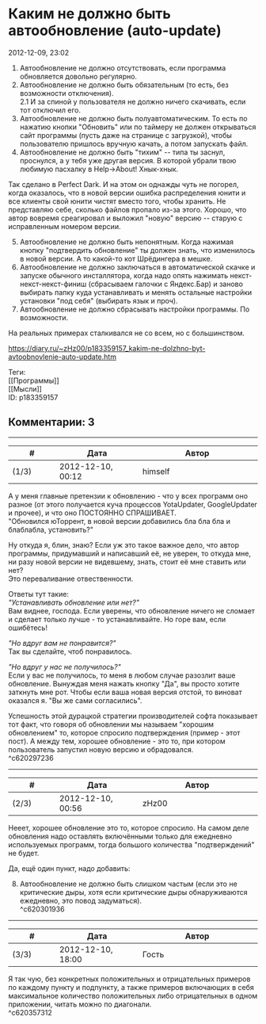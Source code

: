 Каким не должно быть автообновление (auto-update)
=================================================

  
2012-12-09, 23:02  
 1. Автообновление не должно отсутствовать, если программа обновляется довольно регулярно.   
 2. Автообновление не должно быть обязательным (то есть, без возможности отключения).   
 2.1 И за спиной у пользователя не должно ничего скачивать, если тот отключил его.   
 3. Автообновление не должно быть полуавтоматическим. То есть по нажатию кнопки "Обновить" или по таймеру не должен открываться сайт программы (пусть даже на странице с загрузкой), чтобы пользователю пришлось вручную качать, а потом запускать файл.   
 4. Автообновление не должно быть "тихим" -- типа ты заснул, проснулся, а у тебя уже другая версия. В которой убрали твою любимую пасхалку в Help->About! Хнык-хнык.   
   
 Так сделано в Perfect Dark. И на этом он однажды чуть не погорел, когда оказалось, что в новой версии ошибка распределения юнити и все клиенты свой юнити чистят вместо того, чтобы хранить. Не представляю себе, сколько файлов пропало из-за этого. Хорошо, что автор вовремя среагировал и выложил "новую" версию -- старую с исправленным номером версии.   
   
 5. Автообновление не должно быть непонятным. Когда нажимая кнопку "подтвердить обновление" ты должен знать, что изменилось в новой версии. А то какой-то кот Шрёдингера в мешке.   
 6. Автообновление не должно заключаться в автоматической скачке и запуске обычного инсталлятора, когда надо опять нажимать некст-некст-некст-финиш (сбрасываем галочки с Яндекс.Бар) и заново выбирать папку куда устанавливать и менять остальные настройки установки "под себя" (выбирать язык и проч).   
 7. Автообновление не должно сбрасывать настройки программы. По возможности.   
   
 На реальных примерах сталкивался не со всем, но с большинством.   
  
<https://diary.ru/~zHz00/p183359157_kakim-ne-dolzhno-byt-avtoobnovlenie-auto-update.htm>  
  
Теги:  
[[Программы]]  
[[Мысли]]  
ID: p183359157  


Комментарии: 3
--------------

  


---



|         #         |              Дата              |                     Автор                     |           ID           |
| --- | --- | --- | --- |
| (1/3) | 2012-12-10, 00:12 | himself | c620297236 |

  
 А у меня главные претензии к обновлению - что у всех программ оно разное (от этого получается куча процессов YotaUpdater, GoogleUpdater и прочее), и что оно ПОСТОЯННО СПРАШИВАЕТ.   
 "Обновился юТоррент, в новой версии добавились бла бла бла и блаблабла, установить?"   
   
 Ну откуда я, блин, знаю? Если уж это такое важное дело, что автор программы, придумавший и написавший её, не уверен, то откуда мне, ни разу новой версии не видевшему, знать, стоит её мне ставить или нет?   
 Это переваливание отвественности.   
   
 Ответы тут такие:   
  *"Устанавливать обновление или нет?"*    
 Вам виднее, господа. Если уверены, что обновление ничего не сломает и сделает только лучше - то устанавливайте. Но горе вам, если ошибётесь!   
   
  *"Но вдруг вам не понравится?"*    
 Так вы сделайте, чтоб понравилось.   
   
  *"Но вдруг у нас не получилось?"*    
 Если у вас не получилось, то меня в любом случае разозлит ваше обновление. Вынуждая меня нажать кнопку "Да", вы просто хотите заткнуть мне рот. Чтобы если ваша новая версия отстой, то виноват оказался я. "Вы же сами согласились".   
   
 Успешность этой дурацкой стратегии производителей софта показывает тот факт, что говоря об обновлении мы называем "хорошим обновлением" то, которое спросило подтверждения (пример - этот пост). А между тем, хорошее обновление - это то, при котором пользователь запустил новую версию и обрадовался.   
 ^c620297236

---



|         #         |              Дата              |                     Автор                     |           ID           |
| --- | --- | --- | --- |
| (2/3) | 2012-12-10, 00:56 | zHz00 | c620301936 |

  
 Нееет, хорошее обновление это то, которое спросило. На самом деле обновления надо оставлять включёнными только для ежедневно используемых программ, тогда большого количества "подтверждений" не будет.   
   
 Да, ещё один пункт, надо добавить:   
   
 8. Автообновление не должно быть слишком частым (если это не критические дыры, хотя если критические дыры обнаруживаются ежедневно, это повод задуматься).   
 ^c620301936

---



|         #         |              Дата              |                     Автор                     |           ID           |
| --- | --- | --- | --- |
| (3/3) | 2012-12-10, 18:00 | Гость | c620357312 |

  
 Я так чую, без конкретных положительных и отрицательных примеров по каждому пункту и подпункту, а также примеров включающих в себя максимальное количество положительных либо отрицательных в одном приложении, читать можно по диагонали.   
 ^c620357312